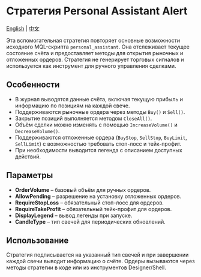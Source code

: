 # Стратегия Personal Assistant Alert
[English](README.md) | [中文](README_cn.md)

Эта вспомогательная стратегия повторяет основные возможности исходного MQL-скрипта `personal_assistant`. Она отслеживает текущее состояние счёта и предоставляет методы для открытия рыночных и отложенных ордеров. Стратегия не генерирует торговых сигналов и используется как инструмент для ручного управления сделками.

## Особенности

- В журнал выводятся данные счёта, включая текущую прибыль и информацию по позициям на каждой свече.
- Поддерживаются рыночные ордера через методы `Buy()` и `Sell()`.
- Закрытие позиций выполняется методом `CloseAll()`.
- Объём сделки можно изменять с помощью `IncreaseVolume()` и `DecreaseVolume()`.
- Поддерживаются отложенные ордера (`BuyStop`, `SellStop`, `BuyLimit`, `SellLimit`) с возможностью требовать стоп-лосс и тейк-профит.
- При необходимости выводится легенда с описанием доступных действий.

## Параметры

- **OrderVolume** – базовый объём для ручных ордеров.
- **AllowPending** – разрешение на установку отложенных ордеров.
- **RequireStopLoss** – обязательный стоп-лосс для ордеров.
- **RequireTakeProfit** – обязательный тейк-профит для ордеров.
- **DisplayLegend** – вывод легенды при запуске.
- **CandleType** – тип свечей для периодических обновлений.

## Использование

Стратегия подписывается на указанный тип свечей и при завершении каждой свечи выводит информацию о счёте. Ордеры вызываются через методы стратегии в коде или из инструментов Designer/Shell.
